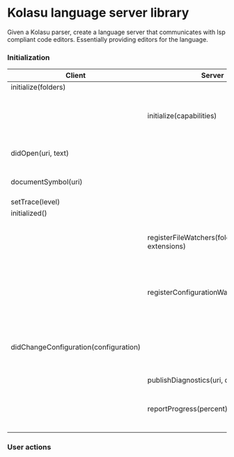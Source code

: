 # Kolasu language server library

Given a Kolasu parser, create a language server that communicates with lsp compliant code editors. Essentially providing editors for the language.

### Initialization

| Client                                | Server                                    | Notes                                                                        |
|---------------------------------------|-------------------------------------------|------------------------------------------------------------------------------|
| initialize(folders)                   |                                           | store folders                                                                |
|                                       | initialize(capabilities)                  | capabilities increase with symbol resolution module                          |
| didOpen(uri, text)                    |                                           | ignored since index is not initialized                                       |
| documentSymbol(uri)                   |                                           | ignored since index is not initialized                                       |
| setTrace(level)                       |                                           | store level                                                                  |
| initialized()                         |                                           |                                                                              |
|                                       | registerFileWatchers(folders, extensions) | client detects even files created outside the editor                         |
|                                       | registerConfigurationWatchers(section)    | parsing behavior can be configured from the editor                           |
| didChangeConfiguration(configuration) |                                           | store configuration, reset index, parse all files in workspace and for each: |
|                                       | publishDiagnostics(uri, diagnostics[])    |                                                                              |
|                                       | reportProgress(percent)                   | based on the amount of bytes parsed / total amount to parse                  |

### User actions

